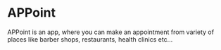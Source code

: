 # APPoint
APPoint is an app, where you can make an appointment from variety of places like barber shops, restaurants, health clinics etc...

